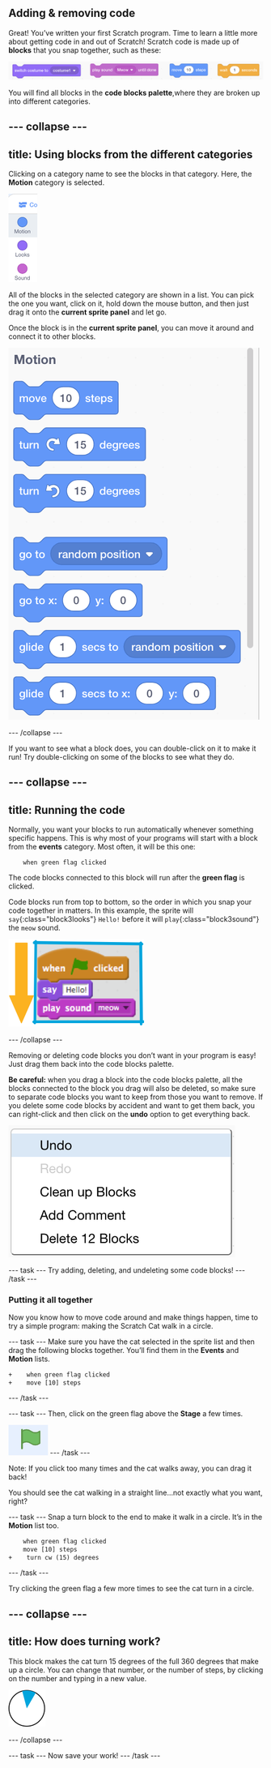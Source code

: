 ## Adding & removing code

Great! You’ve written your first Scratch program. Time to learn a little more about getting code in and out of Scratch! Scratch code is made up of **blocks** that you snap together, such as these:

![](images/code1.png)

You will find all blocks in the **code blocks palette**,where they are broken up into different categories.

--- collapse ---
---
title: Using blocks from the different categories
---

Clicking on a category name to see the blocks in that category. Here, the **Motion** category is selected.

![](images/code2a.png)

All of the blocks in the selected category are shown in a list. You can pick the one you want, click on it, hold down the mouse button, and then just drag it onto the **current sprite panel** and let go.

Once the block is in the **current sprite panel**, you can move it around and connect it to other blocks.

![](images/code2b.png)

--- /collapse ---

If you want to see what a block does, you can double-click on it to make it run! Try double-clicking on some of the blocks to see what they do.

--- collapse ---
---
title: Running the code
---

Normally, you want your blocks to run automatically whenever something specific happens. This is why most of your programs will start with a block from the **events** category. Most often, it will be this one:

```blocks3
    when green flag clicked
```

The code blocks connected to this block will run after the **green flag** is clicked.

Code blocks run from top to bottom, so the order in which you snap your code together in matters. In this example, the sprite will `say`{:class="block3looks"} `Hello!` before it will `play`{:class="block3sound"} the `meow` sound.

![](images/code4.png)

--- /collapse ---

Removing or deleting code blocks you don’t want in your program is easy! Just drag them back into the code blocks palette.

**Be careful:** when you drag a block into the code blocks palette, all the blocks connected to the block you drag will also be deleted, so make sure to separate code blocks you want to keep from those you want to remove. If you delete some code blocks by accident and want to get them back, you can right-click and then click on the **undo** option to get everything back.

![](images/code6.png)

--- task --- Try adding, deleting, and undeleting some code blocks! --- /task ---

### Putting it all together

Now you know how to move code around and make things happen, time to try a simple program: making the Scratch Cat walk in a circle.

--- task --- Make sure you have the cat selected in the sprite list and then drag the following blocks together. You’ll find them in the **Events** and **Motion** lists.

```blocks3
+    when green flag clicked
+    move [10] steps
```
--- /task ---

--- task --- Then, click on the green flag above the **Stage** a few times.

![](images/code7.png) --- /task ---

Note: If you click too many times and the cat walks away, you can drag it back!

You should see the cat walking in a straight line...not exactly what you want, right?

--- task --- Snap a turn block to the end to make it walk in a circle. It’s in the **Motion** list too.

```blocks3
    when green flag clicked
    move [10] steps
+    turn cw (15) degrees
```
--- /task ---

Try clicking the green flag a few more times to see the cat turn in a circle.

--- collapse ---
---
title: How does turning work?
---

This block makes the cat turn 15 degrees of the full 360 degrees that make up a circle. You can change that number, or the number of steps, by clicking on the number and typing in a new value.

![](images/code9.png)

--- /collapse ---

--- task --- Now save your work! --- /task ---

